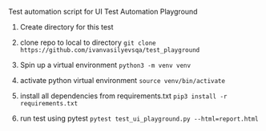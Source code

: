 Test automation script for UI Test Automation Playground

1. Create directory for this test


2. clone repo to local to directory
`git clone https://github.com/ivanvasilyevsqa/test_playground`

3. Spin up a virtual environment
`python3 -m venv venv`

4. activate python virtual environment
`source venv/bin/activate`

5. install all dependencies from requirements.txt
`pip3 install -r requirements.txt`

6. run test using pytest
`pytest test_ui_playground.py --html=report.html`


